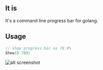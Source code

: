 ## It is

It's a command line progress bar for golang.

## Usage

```go
// show progress bar as 78.9%
Show(0.789)
```

![alt screenshot](https://github.com/mconintet/progressbar/blob/master/screenshot.gif?raw=true)
